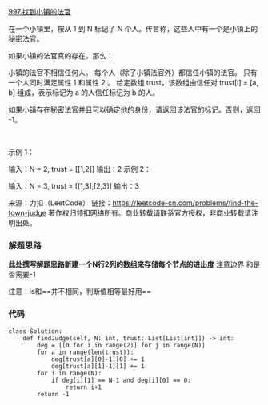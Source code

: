[997.找到小镇的法官](https://leetcode-cn.com/problems/find-the-town-judge/)

在一个小镇里，按从 1 到 N 标记了 N 个人。传言称，这些人中有一个是小镇上的秘密法官。

如果小镇的法官真的存在，那么：

小镇的法官不相信任何人。
每个人（除了小镇法官外）都信任小镇的法官。
只有一个人同时满足属性 1 和属性 2 。
给定数组 trust，该数组由信任对 trust[i] = [a, b] 组成，表示标记为 a 的人信任标记为 b 的人。

如果小镇存在秘密法官并且可以确定他的身份，请返回该法官的标记。否则，返回 -1。

 

示例 1：

输入：N = 2, trust = [[1,2]]
输出：2
示例 2：

输入：N = 3, trust = [[1,3],[2,3]]
输出：3

来源：力扣（LeetCode）
链接：https://leetcode-cn.com/problems/find-the-town-judge
著作权归领扣网络所有。商业转载请联系官方授权，非商业转载请注明出处。


### 解题思路
**此处撰写解题思路新建一个N行2列的数组来存储每个节点的进出度**
注意边界
和是否需要-1

注意：is和==并不相同，判断值相等最好用==

### 代码

```python3
class Solution:
    def findJudge(self, N: int, trust: List[List[int]]) -> int:
        deg = [[0 for i in range(2)] for j in range(N)] 
        for a in range(len(trust)):
            deg[trust[a][0]-1][0] += 1
            deg[trust[a][1]-1][1] += 1
        for i in range(N):
            if deg[i][1] == N-1 and deg[i][0] == 0:
                return i+1
        return -1
            
```
